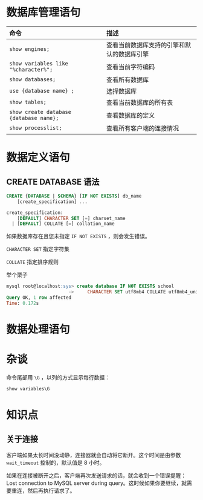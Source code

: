 # 数据库管理语句

| 命令 | 描述 |
|:--------|:------------
| `show engines;` | 查看当前数据库支持的引擎和默认的数据库引擎
| `show variables like "%character%";` | 查看当前字符编码
| `show databases;` | 查看所有数据库
| `use {database name} ;` | 选择数据库
| `show tables;` | 查看当前数据库的所有表
| `show create database {database name};` | 查看数据库的定义
| `show processlist;` | 查看所有客户端的连接情况

# 数据定义语句

## CREATE DATABASE 语法

``` sql
CREATE {DATABASE | SCHEMA} [IF NOT EXISTS] db_name
    [create_specification] ...

create_specification:
    [DEFAULT] CHARACTER SET [=] charset_name
  | [DEFAULT] COLLATE [=] collation_name
```

如果数据库存在且您未指定 `IF NOT EXISTS` ，则会发生错误。

`CHARACTER SET` 指定字符集

`COLLATE` 指定排序规则

举个栗子

``` sql
mysql root@localhost:sys> create database IF NOT EXISTS school
                       ->     CHARACTER SET utf8mb4 COLLATE utf8mb4_unicode_ci;
Query OK, 1 row affected
Time: 0.172s
```

# 数据处理语句

# 杂谈

命令尾部用 `\G` ，以列的方式显示每行数据：

``` sql
show variables\G
```

# 知识点

## 关于连接

客户端如果太长时间没动静，连接器就会自动将它断开。这个时间是由参数 `wait_timeout` 控制的，默认值是 8 小时。

如果在连接被断开之后，客户端再次发送请求的话，就会收到一个错误提醒： Lost connection to MySQL server during query。这时候如果你要继续，就需要重连，然后再执行请求了。